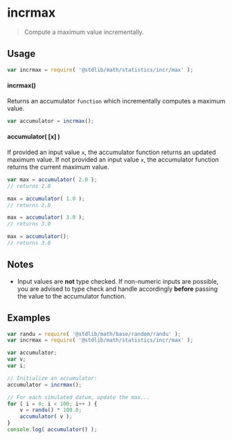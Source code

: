 # incrmax

> Compute a maximum value incrementally.


<section class="usage">

## Usage

``` javascript
var incrmax = require( '@stdlib/math/statistics/incr/max' );
```

#### incrmax()

Returns an accumulator `function` which incrementally computes a maximum value.

``` javascript
var accumulator = incrmax();
```

#### accumulator( \[x\] )

If provided an input value `x`, the accumulator function returns an updated maximum value. If not provided an input value `x`, the accumulator function returns the current maximum value.

``` javascript
var max = accumulator( 2.0 );
// returns 2.0

max = accumulator( 1.0 );
// returns 2.0

max = accumulator( 3.0 );
// returns 3.0

max = accumulator();
// returns 3.0
```

</section>

<!-- /.usage -->


<section class="notes">

## Notes

* Input values are __not__ type checked. If non-numeric inputs are possible, you are advised to type check and handle accordingly __before__ passing the value to the accumulator function.

</section>

<!-- /.notes -->


<section class="examples">

## Examples

``` javascript
var randu = require( '@stdlib/math/base/random/randu' );
var incrmax = require( '@stdlib/math/statistics/incr/max' );

var accumulator;
var v;
var i;

// Initialize an accumulator:
accumulator = incrmax();

// For each simulated datum, update the max...
for ( i = 0; i < 100; i++ ) {
    v = randu() * 100.0;
    accumulator( v );
}
console.log( accumulator() );
```

</section>

<!-- /.examples -->


<section class="links">

</section>

<!-- /.links -->
